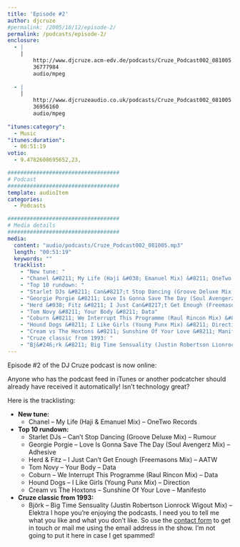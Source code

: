```yaml
---
title: 'Episode #2'
author: djcruze
#permalink: /2005/10/12/episode-2/
permalink: /podcasts/episode-2/
enclosure:
  - |
    |
        http://www.djcruze.acm-edv.de/podcasts/Cruze_Podcast002_081005.mp3
        36777984
        audio/mpeg
        
  - |
    |
        http://www.djcruzeaudio.co.uk/podcasts/Cruze_Podcast002_081005.mp3
        36956160
        audio/mpeg
        
"itunes:category":
  - Music
"itunes:duration":
  - 00:51:19
votio:
  - 9.4782608695652,23,

###################################
# Podcast
###################################
template: audioItem
categories:
  - Podcasts

###################################
# Media details
###################################
media:
  content: "audio/podcasts/Cruze_Podcast002_081005.mp3"
  length: "00:51:19"
  keywords: ""
  tracklist:
    - "New tune: "
    - "Chanel &#8211; My Life (Haji &#038; Emanuel Mix) &#8211; OneTwo Records"
    - "Top 10 rundown: "
    - "Starlet DJs &#8211; Can&#8217;t Stop Dancing (Groove Deluxe Mix) &#8211; Rumour"
    - "Georgie Porgie &#8211; Love Is Gonna Save The Day (Soul Avengerz Mix) &#8211; Adhesive"
    - "Herd &#038; Fitz &#8211; I Just Can&#8217;t Get Enough (Freemasons Mix) &#8211; AATW"
    - "Tom Novy &#8211; Your Body &#8211; Data"
    - "Coburn &#8211; We Interrupt This Programme (Raul Rincon Mix) &#8211; Data"
    - "Hound Dogs &#8211; I Like Girls (Young Punx Mix) &#8211; Direction"
    - "Cream vs The Hoxtons &#8211; Sunshine Of Your Love &#8211; Manifesto"
    - "Cruze classic from 1993: "
    - "Bj&#246;rk &#8211; Big Time Sensuality (Justin Robertson Lionrock Wigout Mix) &#8211; Elektra"
---
```

Episode #2 of the DJ Cruze podcast is now online:

Anyone who has the podcast feed in iTunes or another podcatcher should already have received it automatically! Isn&#8217;t technology great?

Here is the tracklisting:

  * **New tune:** 
      * Chanel &#8211; My Life (Haji &#038; Emanuel Mix) &#8211; OneTwo Records
  * **Top 10 rundown:** 
      * Starlet DJs &#8211; Can&#8217;t Stop Dancing (Groove Deluxe Mix) &#8211; Rumour
      * Georgie Porgie &#8211; Love Is Gonna Save The Day (Soul Avengerz Mix) &#8211; Adhesive
      * Herd &#038; Fitz &#8211; I Just Can&#8217;t Get Enough (Freemasons Mix) &#8211; AATW
      * Tom Novy &#8211; Your Body &#8211; Data
      * Coburn &#8211; We Interrupt This Programme (Raul Rincon Mix) &#8211; Data
      * Hound Dogs &#8211; I Like Girls (Young Punx Mix) &#8211; Direction
      * Cream vs The Hoxtons &#8211; Sunshine Of Your Love &#8211; Manifesto
  * **Cruze classic from 1993:** 
      * Bj&#246;rk &#8211; Big Time Sensuality (Justin Robertson Lionrock Wigout Mix) &#8211; Elektra
I hope you&#8217;re enjoying the podcasts. I need you to tell me what you like and what you don&#8217;t like. So use the [contact form][3] to get in touch or mail me using the email address in the show. I&#8217;m not going to put it here in case I get spammed!</ul>

 [1]: http://www.djcruzeaudio.co.uk/podcasts/Cruze_Podcast002_081005.mp3
 [2]: http://www.djcruze.co.uk/cms/podcasts/feed/rss2
 [3]: http://www.djcruze.co.uk/cms/contact/